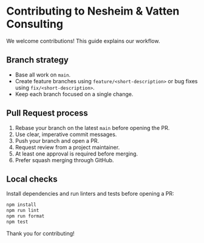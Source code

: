 # Contributing to Nesheim & Vatten Consulting

We welcome contributions! This guide explains our workflow.

## Branch strategy
- Base all work on `main`.
- Create feature branches using `feature/<short-description>` or bug fixes using `fix/<short-description>`.
- Keep each branch focused on a single change.

## Pull Request process
1. Rebase your branch on the latest `main` before opening the PR.
2. Use clear, imperative commit messages.
3. Push your branch and open a PR.
4. Request review from a project maintainer.
5. At least one approval is required before merging.
6. Prefer squash merging through GitHub.

## Local checks
Install dependencies and run linters and tests before opening a PR:

```bash
npm install
npm run lint
npm run format
npm test
```

Thank you for contributing!
